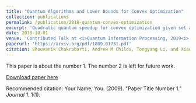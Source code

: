 ```yaml
---
title: "Quantum Algorithms and Lower Bounds for Convex Optimization"
collection: publications
permalink: /publication/2018-quantum-convex-optimization
excerpt: 'Quadratic quantum speedup for convex optimization given set and function oracles.'
date: 2018-10-01
venue: 'Contributed Talk at <i>Quantum Information Processing, 2019<i> (QIP2019)'
paperurl: 'https://arxiv.org/pdf/1809.01731.pdf'
citation: Shouvanik Chakrabarti, Andrew M Childs, Tongyang Li, and Xiaodi Wu (2018). &\quot;Quantum algorithms and lower bounds for convex optimization. &quot; <i>Quantum Information Processing, 2019</i>. 1(1).'
---
```

This paper is about the number 1. The number 2 is left for future work.

[Download paper here](http://academicpages.github.io/files/paper1.pdf)

Recommended citation: Your Name, You. (2009). "Paper Title Number 1." <i>Journal 1</i>. 1(1).
